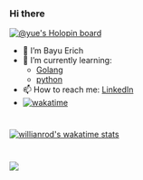 ### Hi there
[![@yue's Holopin board](https://holopin.io/api/user/board?user=yue)](https://holopin.io/@yue)
- 👋 I’m Bayu Erich 
- 🌱 I’m currently learning: 
  + [Golang](https://golang.org/)
  + [python](https://www.python.org/)
- 📫 How to reach me: [LinkedIn](https://www.linkedin.com/in/bayuerich/)
- [![wakatime](https://wakatime.com/badge/user/b642d58c-7a7f-424c-bf74-8651af920de6.svg)](https://wakatime.com/@b642d58c-7a7f-424c-bf74-8651af920de6)

# 
[![willianrod's wakatime stats](https://github-readme-stats.vercel.app/api?username=bayue48)](https://github-readme-stats.vercel.app/api?username=bayue48)

#
<a href="https://wakatime.com"><img src="https://wakatime.com/share/@yu_/55c0da7c-33cb-4ca5-8aa0-86827c57b7d3.png" /></a>

